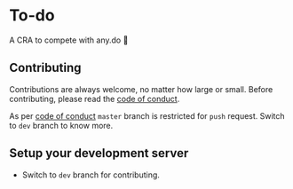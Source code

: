 # To-do

A CRA to compete with any.do 💪

## Contributing

Contributions are always welcome, no matter how large or small. Before contributing, please read the [code of conduct](CODE_OF_CONDUCT.md).

As per [code of conduct](CODE_OF_CONDUCT.md) `master` branch is restricted for `push` request. Switch to `dev` branch to know more.

## Setup your development server

- Switch to `dev` branch for contributing.
